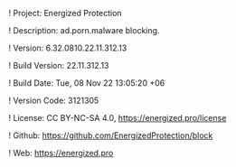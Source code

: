 ! Project: Energized Protection

! Description: ad.porn.malware blocking.

! Version: 6.32.0810.22.11.312.13

! Build Version: 22.11.312.13

! Build Date: Tue, 08 Nov 22 13:05:20 +06

! Version Code: 3121305

! License: CC BY-NC-SA 4.0, https://energized.pro/license

! Github: https://github.com/EnergizedProtection/block

! Web: https://energized.pro
